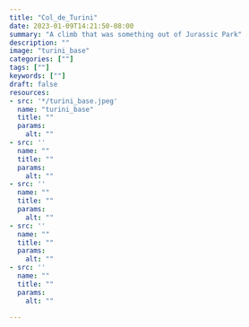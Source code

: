```yaml
---
title: "Col_de_Turini"
date: 2023-01-09T14:21:50-08:00
summary: "A climb that was something out of Jurassic Park"
description: ""
image: "turini_base"
categories: [""]
tags: [""]
keywords: [""]
draft: false
resources:
- src: '*/turini_base.jpeg'
  name: "turini_base"
  title: ""
  params:
    alt: ""
- src: ''
  name: ""
  title: ""
  params:
    alt: ""
- src: ''
  name: ""
  title: ""
  params:
    alt: ""
- src: ''
  name: ""
  title: ""
  params:
    alt: ""
- src: ''
  name: ""
  title: ""
  params:
    alt: ""

---
```


